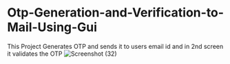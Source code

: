 # Otp-Generation-and-Verification-to-Mail-Using-Gui
This Project Generates OTP and sends it to users email id and  in 2nd screen it validates the OTP 
![Screenshot (32)](https://user-images.githubusercontent.com/52171203/140600238-43a9a44e-e717-4f0a-b8c5-291967f0fe8c.png)
